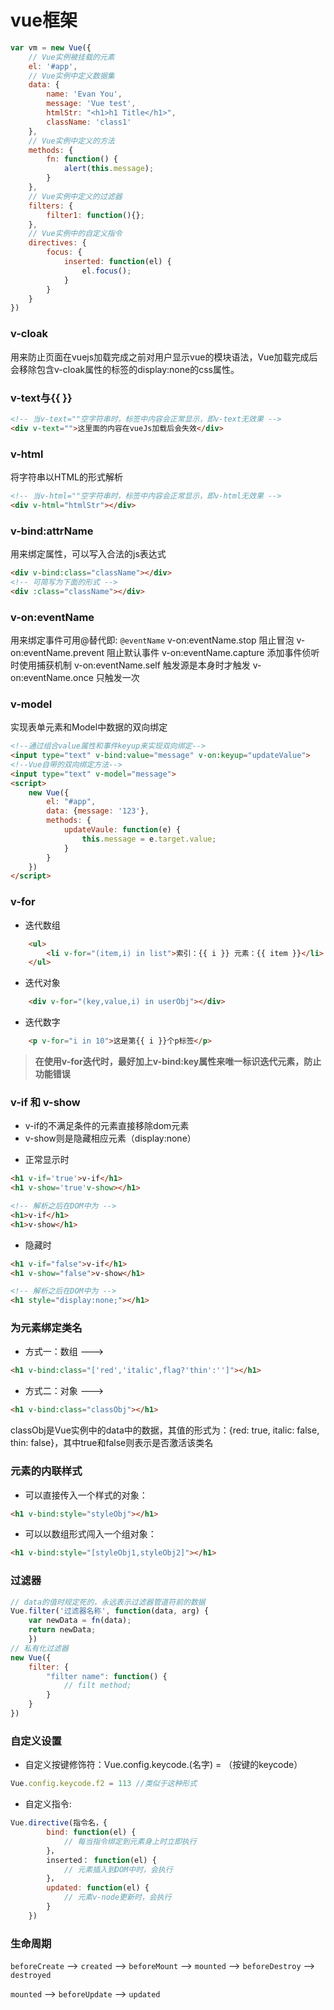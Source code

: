 # vue框架

```javascript
var vm = new Vue({
    // Vue实例被挂载的元素
	el: '#app',
    // Vue实例中定义数据集
	data: {
		name: 'Evan You',
		message: 'Vue test',
		htmlStr: "<h1>h1 Title</h1>",
		className: 'class1'
	},
    // Vue实例中定义的方法
	methods: {
		fn: function() {
			alert(this.message);
		}
	},
    // Vue实例中定义的过滤器
	filters: {
		filter1: function(){};
	},
    // Vue实例中的自定义指令
	directives: {
		focus: {
			inserted: function(el) {
				el.focus();
			}
		}
	}
})
```

### v-cloak
用来防止页面在vuejs加载完成之前对用户显示vue的模块语法，Vue加载完成后会移除包含v-cloak属性的标签的display:none的css属性。

### v-text与{{ }}

```html
<!-- 当v-text=""空字符串时，标签中内容会正常显示，即v-text无效果 -->
<div v-text="">这里面的内容在vueJs加载后会失效</div>
```

### v-html
将字符串以HTML的形式解析
```html
<!-- 当v-html=""空字符串时，标签中内容会正常显示，即v-html无效果 -->
<div v-html="htmlStr"></div>
```
### v-bind:attrName
用来绑定属性，可以写入合法的js表达式
```html
<div v-bind:class="className"></div>
<!-- 可简写为下面的形式 -->
<div :class="className"></div>
```
### v-on:eventName
用来绑定事件可用@替代即: `@eventName`
v-on:eventName.stop 阻止冒泡
v-on:eventName.prevent 阻止默认事件
v-on:eventName.capture 添加事件侦听时使用捕获机制
v-on:eventName.self 触发源是本身时才触发
v-on:eventName.once 只触发一次

### v-model
实现表单元素和Model中数据的双向绑定
```html
<!--通过组合value属性和事件keyup来实现双向绑定-->
<input type="text" v-bind:value="message" v-on:keyup="updateValue">
<!--Vue自带的双向绑定方法-->
<input type="text" v-model="message">
<script>
	new Vue({
		el: "#app",
		data: {message: '123'},
		methods: {
			updateVaule: function(e) {
				this.message = e.target.value;
			}
		}
	})
</script>
```

### v-for
+ 迭代数组
```html
	<ul>
		<li v-for="(item,i) in list">索引：{{ i }} 元素：{{ item }}</li>
	</ul>
```
+ 迭代对象
```html
	<div v-for="(key,value,i) in userObj"></div>
```
+ 迭代数字
```html
	<p v-for="i in 10">这是第{{ i }}个p标签</p>
```

> **在使用v-for迭代时，最好加上v-bind:key属性来唯一标识迭代元素，防止功能错误**

### v-if 和 v-show

+ v-if的不满足条件的元素直接移除dom元素
+ v-show则是隐藏相应元素（display:none）
- 正常显示时
```html
<h1 v-if='true'>v-if</h1>
<h1 v-show='true'v-show></h1>
```
```html
<!-- 解析之后在DOM中为 -->
<h1>v-if</h1>
<h1>v-show</h1>
```
- 隐藏时
```html
<h1 v-if="false">v-if</h1>
<h1 v-show="false">v-show</h1>
```
```html
<!-- 解析之后在DOM中为 -->
<h1 style="display:none;"></h1>
```

### 为元素绑定类名
+ 方式一：数组 --->
```html
<h1 v-bind:class="['red','italic',flag?'thin':'']"></h1>
```
+ 方式二：对象 --->
```html
<h1 v-bind:class="classObj"></h1>
```
classObj是Vue实例中的data中的数据，其值的形式为：{red: true, italic: false, thin: false}，其中true和false则表示是否激活该类名

### 元素的内联样式
+ 可以直接传入一个样式的对象：
```html
<h1 v-bind:style="styleObj"></h1>
```
+ 可以以数组形式闯入一个组对象：
```html
<h1 v-bind:style="[styleObj1,styleObj2]"></h1>
```

### 过滤器
```javascript
// data的值时规定死的，永远表示过滤器管道符前的数据
Vue.filter('过滤器名称', function(data, arg) {
	var newData = fn(data);
	return newData;
	})
// 私有化过滤器
new Vue({
    filter: {
        "filter name": function() {
            // filt method;
        }
    }
})
```

### 自定义设置
+ 自定义按键修饰符：Vue.config.keycode.(名字) = （按键的keycode）
```javascript
Vue.config.keycode.f2 = 113 //类似于这种形式
```
+ 自定义指令:
```javascript
Vue.directive(指令名，{
		bind: function(el) {
			// 每当指令绑定到元素身上时立即执行
		}，
		inserted： function(el) {
			// 元素插入到DOM中时，会执行
		}，
		updated: function(el) {
			// 元素v-node更新时，会执行
		}
	})
```
### 生命周期

`beforeCreate` --> `created` --> `beforeMount` --> `mounted` --> `beforeDestroy` --> `destroyed`

`mounted` --> `beforeUpdate` --> `updated`